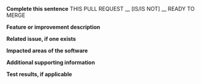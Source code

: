 
**Complete this sentence**
THIS PULL REQUEST __ [IS/IS NOT] __ READY TO MERGE

**Feature or improvement description**
<A clear and concise description of the new code.>

**Related issue, if one exists**
<Link to a related GitHub Issue.>

**Impacted areas of the software**
<List areas which should be impacted by this pull request. This helps to determine the verification tests.>

**Additional supporting information**
<Add any other context about the problem here.>

**Test results, if applicable**
<Add the results from unit tests and regression tests here along with justification for any failing test cases.>
